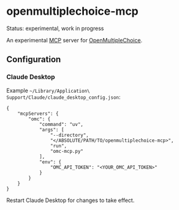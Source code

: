 # openmultiplechoice-mcp

Status: experimental, work in progress

An experimental [MCP](https://modelcontextprotocol.io) server for [OpenMultipleChoice](https://github.com/openmultiplechoice/openmultiplechoice).

## Configuration

### Claude Desktop

Example `~/Library/Application\ Support/Claude/claude_desktop_config.json`:

```
{
    "mcpServers": {
        "omc": {
            "command": "uv",
            "args": [
                "--directory",
                "</ABSOLUTE/PATH/TO/openmultiplechoice-mcp>",
                "run",
                "omc-mcp.py"
            ],
            "env": {
                "OMC_API_TOKEN": "<YOUR_OMC_API_TOKEN>"
            }
        }
    }
}
```

Restart Claude Desktop for changes to take effect.
